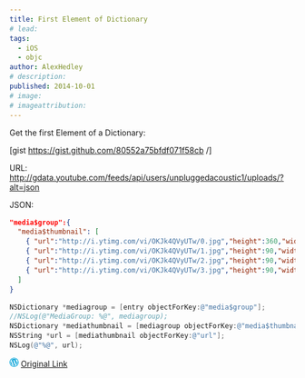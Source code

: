 ```yaml
---
title: First Element of Dictionary
# lead:
tags:
  - iOS
  - objc
author: AlexHedley
# description:
published: 2014-10-01
# image:
# imageattribution:
---
```


Get the first Element of a Dictionary:

\[gist https://gist.github.com/80552a75bfdf071f58cb /\]

<?# Gist 3eb964d2e1a0a77690e9 /?>

URL: http://gdata.youtube.com/feeds/api/users/unpluggedacoustic1/uploads/?alt=json

JSON:

```json
"media$group":{
  "media$thumbnail": [
    { "url":"http://i.ytimg.com/vi/OKJk4QVyUTw/0.jpg","height":360,"width":480,"time":"00:01:39.500" },
    { "url":"http://i.ytimg.com/vi/OKJk4QVyUTw/1.jpg","height":90,"width":120,"time":"00:00:49.750" },
    { "url":"http://i.ytimg.com/vi/OKJk4QVyUTw/2.jpg","height":90,"width":120,"time":"00:01:39.500" },
    { "url":"http://i.ytimg.com/vi/OKJk4QVyUTw/3.jpg","height":90,"width":120,"time":"00:02:29.250" }
  ]
}
```

```objectivec
NSDictionary *mediagroup = [entry objectForKey:@"media$group"];
//NSLog(@"MediaGroup: %@", mediagroup);
NSDictionary *mediathumbnail = [mediagroup objectForKey:@"media$thumbnail"][0];
NSString *url = [mediathumbnail objectForKey:@"url"];
NSLog(@"%@", url);
```

![Wordpress](../images/wordpress.png "Wordpress") [Original Link](https://alexhedley.wordpress.com/2014/10/01/first-element-of-dictionary/)
